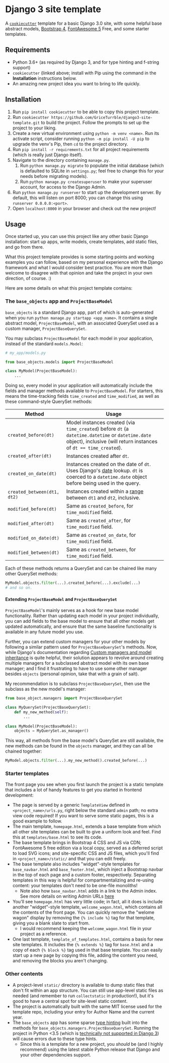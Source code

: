 # Django 3 site template

A [`cookiecutter`](https://github.com/cookiecutter/cookiecutter) template for a basic Django 3.0 site, with some helpful base abstract models, [Bootstrap 4](https://getbootstrap.com/), [FontAwesome 5](https://fontawesome.com/) Free, and some starter templates.

## Requirements

* Python 3.6+ (as required by Django 3, and for type hinting and f-string support)
* `cookiecutter` (linked above; install with Pip using the command in the **Installation** instructions below.
* An amazing new project idea you want to bring to life quickly.

## Installation

1. Run `pip install cookiecutter` to be able to copy this project template.
2. Run `cookiecutter https://github.com/GriceTurrble/django3-site-template.git` to build the project. Follow the prompts to set up the project to your liking.
3. Create a new virtual environment using `python -m venv <name>`. Run its activate script, consider running `python -m pip install -U pip` to upgrade the venv's Pip, then `cd` to the project directory.
4. Run `pip install -r requirements.txt` for all project requirements (which is really just Django itself).
5. Navigate to the directory containing `manage.py`.
    1. Run `python manage.py migrate` to populate the initial database (which is defaulted to SQLite in `settings.py`; feel free to change this for your needs before migrating models).
    2. Run `python manage.py createsuperuser` to make your superuser account, for access to the Django Admin.
6. Run `python manage.py runserver` to start up the development server. By default, this will listen on port 8000; you can change this using `runserver 0.0.0.0:<port>`.
7. Open `localhost:8000` in your browser and check out the new project!

## Usage

Once started up, you can use this project like any other basic Django installation: start up apps, write models, create templates, add static files, and go from there.

What this project template provides is some starting points and working examples you can follow, based on my personal experience with the Django framework and what I would consider best practice. You are more than welcome to disagree with that opinion and take the project in your own direction, of course. :)

Here are some details on what this project template contains:

### The `base_objects` app and `ProjectBaseModel`

`base_objects` is a standard Django app, part of which is auto-generated when you run `python manage.py startapp <app_name>`. It contains a single abstract model, `ProjectBaseModel`, with an associated QuerySet used as a custom manager, `ProjectBaseQuerySet`.

You may subclass `ProjectBaseModel` for each model in your application, instead of the standard `models.Model`:

```python
# my_app/models.py

from base_objects.models import ProjectBaseModel

class MyModel(ProjectBaseModel):
    ...
```

Doing so, every model in your application will automatically include the fields and manager methods available to `ProjectBaseModel`. For starters, this means the time-tracking fields `time_created` and `time_modified`, as well as these command-style QuerySet methods:

| Method | Usage |
| --- | --- |
| `created_before(dt)` | Model instances created (via `time_created`) before `dt` (a `datetime.datetime` or `datetime.date` object), inclusive (will return instances of `dt == time_created`). |
| `created_after(dt)` | Instances created after `dt`. |
| `created_on_date(dt)` | Instances created on the date of `dt`. Uses Django's [date](https://docs.djangoproject.com/en/3.0/ref/models/querysets/#date) lookup. `dt` is coerced to a `datetime.date` object before being used in the query. |
| `created_between(dt1, dt2)` | Instances created within a [range](https://docs.djangoproject.com/en/3.0/ref/models/querysets/#range) between `dt1` and `dt2`, inclusive. |
| `modified_before(dt)` | Same as `created_before`, for `time_modified` field. |
| `modified_after(dt)` | Same as `created_after`, for `time_modified` field. |
| `modified_on_date(dt)` | Same as `created_on_date`, for `time_modified` field. |
| `modified_between(dt)` | Same as `created_between`, for `time_modified` field. 

Each of these methods returns a QuerySet and can be chained like many other QuerySet methods:

```python
MyModel.objects.filter(...).created_before(...).exclude(...)
# and so on.
```

#### Extending `ProjectBaseModel` and `ProjectBaseQuerySet`

`ProjectBaseModel`'s mainly serves as a hook for new base model functionality. Rather than updating each model in your project individually, you can add fields to the base model to ensure that all other models get updated automatically, and ensure that the same baseline functionality is available in any future model you use.

Further, you can extend custom managers for your other models by following a similar pattern used for `ProjectBaseQuerySet`'s methods. Now, while Django's documentation regarding [Custom managers and model inheritance](https://docs.djangoproject.com/en/3.0/topics/db/managers/#custom-managers-and-model-inheritance) is quite helpful, their solution appears to revolve around creating multiple managers for a subclassed abstract model with its own base manager; and I find it frustrating to have to use some other manager besides `objects` (personal opinion, take that with a grain of salt).

My recommendation is to subclass `ProjectBaseQuerySet`, then use the subclass as the new model's manager:

```python
from base_object.managers import ProjectBaseQuerySet

class MyQuerySet(ProjectBaseQuerySet):
    def my_new_method(self):
        ...
    
class MyModel(ProjectBaseModel):
    objects = MyQuerySet.as_manager()
```

This way, all methods from the base model's QuerySet are still available, the new methods can be found in the `objects` manager, and they can all be chained together:

```python
MyModel.objects.filter(...).my_new_method().created_before(...)
```

### Starter templates

The front page you see when you first launch the project is a static template that includes a lot of handy features to get you started in frontend development:

* The page is served by a generic `TemplateView` defined in `<project_name>/urls.py`, right below the standard `admin` path; no extra view code required! If you want to serve some static pages, this is a good example to follow.
* The main template, `homepage.html`, extends a base template from which all other site templates can be built to give a uniform look and feel. Find this at `templates/base.html` to see its code.
* The base template brings in Bootstrap 4 CSS and JS via CDN; FontAwesome 5 free edition via a local copy, served as a deferred script to load SVG icons; and site-specific CSS and JS files, which you'll find in `<project_name>/static/` and that you can edit freely.
* The base template also includes "widget"-style templates for `base_navbar.html` and `base_footer.html`, which inject a Bootstrap navbar in the top of each page and a custom footer, respectively. Separating templates in this way is helpful for compartmentalizing and re-using content: your templates don't need to be one-file monoliths!
  * Note also how `base_navbar.html` adds in a link to the Admin index. See more details on writing Admin URLs [here](https://docs.djangoproject.com/en/3.0/ref/contrib/admin/#reversing-admin-urls)
* You'll see `homepage.html` has very little code; in fact, all it does is include another "widget"-style template, `welcome_wagon.html`, which contains all the contents of the front page. You can quickly remove the "welome wagon" display by removing the `{% include %}` tag for that template, giving you a blank slate to start from.
  * I would recommend keeping the `welcome_wagon.html` file in your project as a reference.
* One last template, `template_of_templates.html`, contains a basis for new site templates. It includes the `{% extends %}` tag for `base.html` and a copy of each `{% block %}` tag used in that base template. You can easily start up a new page by copying this file, adding the content you need, and removing the blocks you aren't changing.

### Other contents

* A project-level `static/` directory is available to dump static files that don't fit within an app structure. You can still use app-level static files as needed (and remember to run `collectstatic` in production!), but it's good to have a central spot for site-level static content.
* The project is automatically built with the same MIT license used for the template repo, including your entry for Author Name and the current year.
* The `base_objects` app has some sparse [type hinting](https://docs.python.org/3/library/typing.html) built into the methods for `base_objects.managers.ProjectBaseQuerySet`. Running the project in Python <3.5 (which is [technically not supported in Django 3](https://docs.djangoproject.com/en/3.0/releases/3.0/)) will cause errors due to these type hints.
  * Since this is a template for a new project, you *should* be (and I highly recommend) using the latest stable Python release that Django and your other dependencies support.
